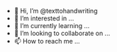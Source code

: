 - 👋 Hi, I’m @texttohandwriting
- 👀 I’m interested in ...
- 🌱 I’m currently learning ...
- 💞️ I’m looking to collaborate on ...
- 📫 How to reach me ...

<!---
texttohandwriting/texttohandwriting is a ✨ special ✨ repository because its `README.md` (this file) appears on your GitHub profile.
You can click the Preview link to take a look at your changes.
--->
